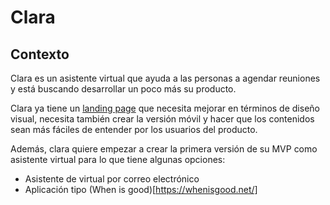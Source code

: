 # Clara

## Contexto

Clara es un asistente virtual que ayuda a las personas a agendar reuniones y
está buscando desarrollar un poco más su producto. 

Clara ya tiene un [landing page](https://www.figma.com/file/K63sY2evS5vTUchefcUo1p19/pagina_ejercicio?node-id=0%3A136) que necesita mejorar
en términos de diseño visual, necesita también crear la versión móvil y hacer
que los contenidos sean más fáciles de entender por los usuarios del producto.

Además, clara quiere empezar a crear la primera versión de su MVP como
asistente virtual para lo que tiene algunas opciones:

- Asistente de virtual por correo electrónico
- Aplicación tipo (When is good)[https://whenisgood.net/]